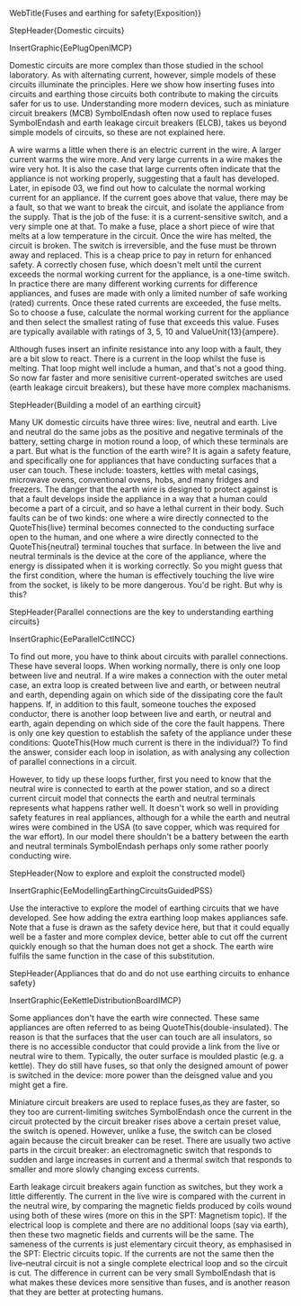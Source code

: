 WebTitle{Fuses and earthing for safety(Exposition)}

StepHeader{Domestic circuits}

InsertGraphic{EePlugOpenIMCP}

Domestic circuits are more complex than those studied in the school laboratory. As with alternating current, however, simple models of these circuits illuminate the principles. Here we show how inserting fuses into circuits and earthing those circuits both contribute to making the circuits safer for us to use. Understanding more modern devices, such as miniature circuit breakers (MCB) SymbolEndash often now used to replace fuses SymbolEndash and earth leakage circuit breakers (ELCB), takes us beyond simple models of circuits, so these are not explained here.

A wire warms a little when there is an electric current in the wire. A larger current warms the wire more. And very large currents in a wire makes the wire very hot. It is also the case that large currents often indicate that the appliance is not working properly, suggesting that a fault has developed. Later, in episode 03, we find out how to calculate the normal working current for an appliance. If the current goes above that value, there may be a fault, so that we want to break the circuit, and isolate the appliance from the supply. That is the job of the fuse: it is a current-sensitive switch, and a very simple one at that. To make a fuse, place a short piece of wire that melts at a low temperature in the circuit. Once the wire has melted, the circuit is broken. The switch is irreversible, and the fuse must be thrown away and replaced. This is a cheap price to pay in return for enhanced safety. A correctly chosen fuse, which doesn't melt until the current exceeds the normal working current for the appliance, is a one-time switch. In practice there are many different working currents for difference appliances, and fuses are made with only a limited number of safe working (rated) currents. Once these rated currents are exceeded, the fuse melts. So to choose a fuse, calculate the normal working current for the appliance and then select the smallest rating of fuse that exceeds this value. Fuses are typically available with ratings of 3, 5, 10 and ValueUnit{13}{ampere}.

Although fuses insert an infinite resistance into any loop with a fault, they are a bit slow to react. There is a current in the loop whilst the fuse is melting. That loop might well include a human, and that's not a good thing. So now far faster and more senisitive current-operated switches are used (earth leakage circuit breakers), but these have more complex machanisms.

StepHeader{Building a model of an earthing circuit}


Many UK domestic circuits have three wires: live, neutral and earth. Live and neutral do the same jobs as the positive and negative terminals of the battery, setting charge in motion round a loop, of which these terminals are a part. But what is the function of the earth wire? It is again a safety feature, and specifically one for appliances that have conducting surfaces that a user can touch. These include: toasters, kettles with metal casings, microwave ovens, conventional ovens, hobs, and many fridges and freezers. The danger that the earth wire is designed to protect against is that a fault develops inside the appliance in a way that a human could become a part of a circuit, and so have a lethal current in their body. Such faults can be of two kinds: one where a wire directly connected to the QuoteThis{live} terminal becomes connected to the conducting surface open to the human, and one where a wire directly connected to the QuoteThis{neutral} terminal touches that surface. In between the live and neutral terminals is the device at the core of the appliance, where the energy is dissipated when it is working correctly. So you might guess that the first condition, where the human is effectively touching the live wire from the socket, is likely to be more dangerous. You'd be right. But why is this?

StepHeader{Parallel connections are the key to understanding earthing circuits}

InsertGraphic{EeParallelCctINCC}

To find out more, you have to think about circuits with parallel connections. These have several loops. When working normally, there is only one loop between live and neutral. If a wire makes a connection with the outer metal case, an extra loop is created between live and earth, or between neutral and earth, depending again on which side of the dissipating core the fault happens. If, in addition to this fault, someone touches the exposed conductor, there is another loop between live and earth, or neutral and earth, again depending on which side of the core the fault happens. There is only one key question to establish the safety of the appliance under these conditions: QuoteThis{How much current is there in the individual?} To find the answer, consider each loop in isolation, as with analysing any collection of parallel connections in a circuit.

However, to tidy up these loops further, first you need to know that the neutral wire is connected to earth at the power station, and so a direct current circuit model that connects the earth and neutral terminals represents what happens rather well. It doesn't work so well in providing safety features in real appliances, although for a while the earth and neutral wires were combined in the USA (to save copper, which was required for the war effort). In our model there shouldn't be a battery between the earth and neutral terminals SymbolEndash perhaps only some rather poorly conducting wire.

StepHeader{Now to explore and exploit the constructed model}

InsertGraphic{EeModellingEarthingCircuitsGuidedPSS}

Use the interactive to explore the model of earthing circuits that we have developed. See how adding the extra earthing loop makes appliances safe. Note that a fuse is drawn as the safety device here, but that it could equally well be a faster and more complex device, better able to cut off the current quickly enough so that the human does not get a shock. The earth wire fulfils the same function in the case of this substitution.

StepHeader{Appliances that do and do not use earthing circuits to enhance safety}

InsertGraphic{EeKettleDistributionBoardIMCP}

Some appliances don't have the earth wire connected. These same appliances are often referred to as being QuoteThis{double-insulated}. The reason is that the surfaces that the user can touch are all insulators, so there is no accessible conductor that could provide a link from the live or neutral wire to them. Typically, the outer surface is moulded plastic (e.g. a kettle). They do still have fuses, so that only the designed amount of power is switched in the device: more power than the deisgned value and you might get a fire.

Miniature circuit breakers are used to replace fuses,as they are faster, so they too are current-limiting switches SymbolEndash once the current in the circuit protected by the circuit breaker rises above a certain preset value, the switch is opened. However, unlike a fuse, the switch can be closed again because the circuit breaker can be reset. There are usually two active parts in the circuit breaker: an electromagnetic switch that responds to sudden and large increases in current and a thermal switch that responds to smaller and more slowly changing excess currents.

Earth leakage circuit breakers again function as switches, but they work a little differently. The current in the live wire is compared with the current in the neutral wire, by comparing the magnetic fields produced by coils wound using both of these wires (more on this in the SPT: Magnetism topic). If the electrical loop is complete and there are no additional loops (say via earth), then these two magnetic fields and currents will be the same. The sameness of the currents is just elementary circuit theory, as emphasised in the SPT: Electric circuits topic. If the currents are not the same then the live&ndash;neutral circuit is not a single complete electrical loop and so the circuit is cut. The difference in current can be very small SymbolEndash  that is what makes these devices more sensitive than fuses, and is another reason that they are better at protecting humans.


